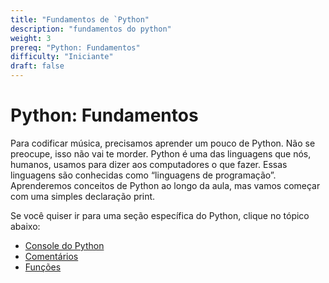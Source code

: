 ```yaml
---
title: "Fundamentos de `Python"
description: "fundamentos do python"
weight: 3
prereq: "Python: Fundamentos"
difficulty: "Iniciante"
draft: false
---
```

# Python: Fundamentos

Para codificar música, precisamos aprender um pouco de Python. Não se preocupe, isso não vai te morder. Python é uma das linguagens que nós, humanos, usamos para dizer aos computadores o que fazer. Essas linguagens são conhecidas como “linguagens de programação”. Aprenderemos conceitos de Python ao longo da aula, mas vamos começar com uma simples declaração print.

Se você quiser ir para uma seção específica do Python, clique no tópico
abaixo:

- <a href="../../python-basics/python-console/" target="_blank">Console do Python</a>
- <a href="../../python-basics/comments/" target="_blank">Comentários</a>
- <a href="../../python-basics/functions/" target="_blank">Funções</a>
